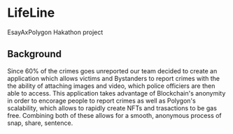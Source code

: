 # LifeLine
EsayAxPolygon Hakathon project

## Background 
Since 60% of the crimes goes unreported our team decided to create an application which allows victims and Bystanders to report crimes with the the ability of attaching images and video,  which police officiers are then able to access. This application takes advantage of Blockchain's anonymity in order to encorage people to report crimes as well as Polygon's scalability, which allows to rapidly create NFTs and trasactions to be gas free. Combining both of these allows for a smooth, anonymous process of snap, share, sentence.





